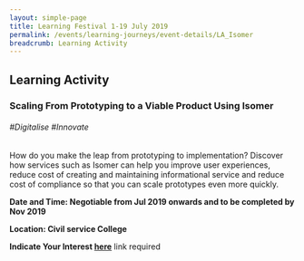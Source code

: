 ```yaml
---
layout: simple-page
title: Learning Festival 1-19 July 2019
permalink: /events/learning-journeys/event-details/LA_Isomer
breadcrumb: Learning Activity
---
```


## Learning Activity 
### Scaling From Prototyping to a Viable Product Using Isomer

###### _#Digitalise #Innovate_

How do you make the leap from prototyping to implementation? Discover how services such as Isomer can help you improve user experiences, reduce cost of creating and maintaining informational service and reduce cost of compliance so that you can scale prototypes even more quickly. 

**Date and Time: Negotiable from Jul 2019 onwards and to be completed by Nov 2019**

**Location: Civil service College**

**Indicate Your Interest  [here]()** 
link required

